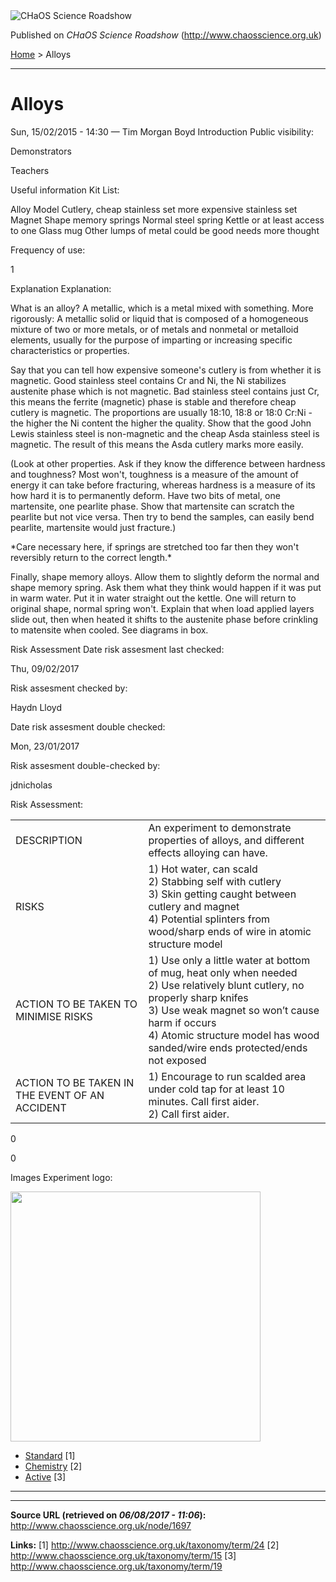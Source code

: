 <img src="http://www.chaosscience.org.uk/sites/default/files/garland_logo.png" alt="CHaOS Science Roadshow" id="logo" class="print-logo" />

Published on *CHaOS Science Roadshow* (<http://www.chaosscience.org.uk>)

[Home](http://www.chaosscience.org.uk/) &gt; Alloys

------------------------------------------------------------------------

Alloys
======

<span class="submitted">Sun, 15/02/2015 - 14:30 — Tim Morgan Boyd</span>
Introduction
Public visibility: 

Demonstrators

Teachers

Useful information
Kit List: 

Alloy Model
Cutlery, cheap stainless set more expensive stainless set
Magnet
Shape memory springs
Normal steel spring
Kettle or at least access to one
Glass mug
Other lumps of metal could be good needs more thought

Frequency of use: 

1

Explanation
Explanation: 

What is an alloy? A metallic, which is a metal mixed with something. More rigorously: A metallic solid or liquid that is composed of a homogeneous mixture of two or more metals, or of metals and nonmetal or metalloid elements, usually for the purpose of imparting or increasing specific characteristics or properties.

Say that you can tell how expensive someone's cutlery is from whether it is magnetic. Good stainless steel contains Cr and Ni, the Ni stabilizes austenite phase which is not magnetic. Bad stainless steel contains just Cr, this means the ferrite (magnetic) phase is stable and therefore cheap cutlery is magnetic. The proportions are usually 18:10, 18:8 or 18:0 Cr:Ni - the higher the Ni content the higher the quality. Show that the good John Lewis stainless steel is non-magnetic and the cheap Asda stainless steel is magnetic. The result of this means the Asda cutlery marks more easily.

(Look at other properties. Ask if they know the difference between hardness and toughness? Most won't, toughness is a measure of the amount of energy it can take before fracturing, whereas hardness is a measure of its how hard it is to permanently deform. Have two bits of metal, one martensite, one pearlite phase. Show that martensite can scratch the pearlite but not vice versa. Then try to bend the samples, can easily bend pearlite, martensite would just fracture.)

\*Care necessary here, if springs are stretched too far then they won't reversibly return to the correct length.\*

Finally, shape memory alloys. Allow them to slightly deform the normal and shape memory spring. Ask them what they think would happen if it was put in warm water. Put it in water straight out the kettle. One will return to original shape, normal spring won't. Explain that when load applied layers slide out, then when heated it shifts to the austenite phase before crinkling to matensite when cooled. See diagrams in box.

Risk Assessment
Date risk assesment last checked: 

<span class="date-display-single">Thu, 09/02/2017</span>

Risk assesment checked by: 

Haydn Lloyd

Date risk assesment double checked: 

<span class="date-display-single">Mon, 23/01/2017</span>

Risk assesment double-checked by: 

jdnicholas

Risk Assessment: 

<table>
<tbody>
<tr class="odd">
<td>DESCRIPTION</td>
<td>An experiment to demonstrate properties of alloys, and different effects alloying can have.</td>
</tr>
<tr class="even">
<td>RISKS</td>
<td>1) Hot water, can scald<br />
2) Stabbing self with cutlery<br />
3) Skin getting caught between cutlery and magnet<br />
4) Potential splinters from wood/sharp ends of wire in atomic structure model</td>
</tr>
<tr class="odd">
<td>ACTION TO BE TAKEN TO MINIMISE RISKS</td>
<td>1) Use only a little water at bottom of mug, heat only when needed<br />
2) Use relatively blunt cutlery, no properly sharp knifes<br />
3) Use weak magnet so won’t cause harm if occurs<br />
4) Atomic structure model has wood sanded/wire ends protected/ends not exposed</td>
</tr>
<tr class="even">
<td>ACTION TO BE TAKEN IN THE EVENT OF AN ACCIDENT</td>
<td>1) Encourage to run scalded area under cold tap for at least 10 minutes. Call first aider.<br />
2) Call first aider.</td>
</tr>
</tbody>
</table>

0

0

Images
Experiment logo: 

<img src="http://www.chaosscience.org.uk/sites/default/files/imagefield_default_images/unknownexpt.png?1321624030" class="imagefield imagefield-field_experiment_logo" width="400" height="400" />

-   [Standard](http://www.chaosscience.org.uk/taxonomy/term/24 "A standard CHaOS experiment, useable for all hands-on events.") <span class="print-footnote">\[1\]</span>
-   [Chemistry](http://www.chaosscience.org.uk/taxonomy/term/15) <span class="print-footnote">\[2\]</span>
-   [Active](http://www.chaosscience.org.uk/taxonomy/term/19 "Experiment has working equipment at the time of last update, and is available for events.") <span class="print-footnote">\[3\]</span>

****

------------------------------------------------------------------------

**Source URL (retrieved on *06/08/2017 - 11:06*):** <http://www.chaosscience.org.uk/node/1697>

**Links:**
\[1\] http://www.chaosscience.org.uk/taxonomy/term/24
\[2\] http://www.chaosscience.org.uk/taxonomy/term/15
\[3\] http://www.chaosscience.org.uk/taxonomy/term/19

